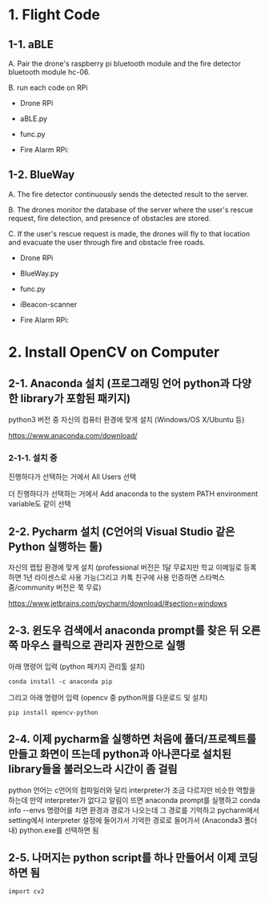 # 1. Flight Code

## 1-1. aBLE

A. Pair the drone's raspberry pi bluetooth module and the fire detector bluetooth module hc-06.


B. run each code on RPi

- Drone RPi

- aBLE.py

- func.py

- Fire Alarm RPi:
  
## 1-2. BlueWay

A. The fire detector continuously sends the detected result to the server.


B. The drones monitor the database of the server where the user's rescue request, fire detection, and presence of obstacles are stored.


C. If the user's rescue request is made, the drones will fly to that location and evacuate the user through fire and obstacle free roads.

- Drone RPi

- BlueWay.py

- func.py

- iBeacon-scanner

- Fire Alarm RPi:




# 2. Install OpenCV on Computer

## 2-1. Anaconda 설치 (프로그래밍 언어 python과 다양한 library가 포함된 패키지)

<h> python3 버전 중 자신의 컴퓨터 환경에 맞게 설치 (Windows/OS X/Ubuntu 등)

https://www.anaconda.com/download/

### 2-1-1. 설치 중

진행하다가 선택하는 거에서 All Users 선택

더 진행하다가 선택하는 거에서 Add anaconda to the system PATH environment variable도 같이 선택

## 2-2. Pycharm 설치 (C언어의 Visual Studio 같은 Python 실행하는 툴)

자신의 랩탑 환경에 맞게 설치 (professional 버전은 1달 무료지만 학교 이메일로 등록하면 1년 라이센스로 사용 가능(그리고 카톡 친구에 사용 인증하면 스타벅스 줌/community 버전은 쭉 무료)

https://www.jetbrains.com/pycharm/download/#section=windows

## 2-3. 윈도우 검색에서 anaconda prompt를 찾은 뒤 오른쪽 마우스 클릭으로 관리자 권한으로 실행

아래 명령어 입력 (python 패키지 관리툴 설치)
```
conda install -c anaconda pip
```
그리고 아래 명령어 입력 (opencv 중 python꺼를 다운로드 및 설치)
```
pip install opencv-python
```

## 2-4. 이제 pycharm을 실행하면 처음에 폴더/프로젝트를 만들고 화면이 뜨는데 python과 아나콘다로 설치된 library들을 불러오느라 시간이 좀 걸림

python 언어는 c언어의 컴파일러와 달리 interpreter가 조금 다르지만 비슷한 역할을 하는데 만약 interpreter가 없다고 알림이 뜨면
anaconda prompt를 실행하고 conda info --envs 명령어를 치면 환경과 경로가 나오는데 그 경로를 기억하고
pycharm에서 setting에서 interpreter 설정에 들어가서 기억한 경로로 들어가서 (Anaconda3 폴더 내) python.exe를 선택하면 됨

## 2-5. 나머지는 python script를 하나 만들어서 이제 코딩하면 됨
```
import cv2
```
